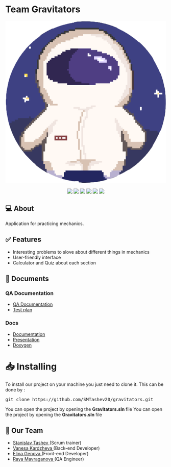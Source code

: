 # Team Gravitators

<p align = "center">
  <img src = "Image/Logo.png" width="550px">
</p>

<p align = "center">
   <img src = "https://img.shields.io/github/languages/count/SMTashev20/gravitators">
   <img src = "https://img.shields.io/github/milestones/open/SMTashev20/gravitators">
   <img src = "https://img.shields.io/github/contributors/SMTashev20/gravitators?style=flat-square">
   <img src = "https://img.shields.io/github/languages/code-size/SMTashev20/gravitators?style=flat-square">
   <img src = "https://img.shields.io/github/last-commit/SMTashev20/gravitators/main">
   <img src = "https://img.shields.io/github/languages/top/SMTashev20/gravitators?style=flat-square">


<br>

## 💻 About
Application for practicing mechanics.

## ✅ Features

- Interesting problems to slove about different things in mechanics
- User-friendly interface
- Calculator and Quiz about each section


## 📄 Documents
### QA Documentation
  - [QA Documentation](https://codingburgas-my.sharepoint.com/:x:/g/personal/smtashev20_codingburgas_bg/Ecrd_m4S2kBKpss5TO_FWKwBXhatldZY82F0dBKy2u-u_w?e=hNp1eW)
  - [Test plan](https://codingburgas-my.sharepoint.com/:w:/g/personal/rzmavraganova20_codingburgas_bg/EeVhfgnlOPlNmEVboHsmdscB75nQCp8gnZ80xsHMW4ywpA?e=w7ZIR)
### Docs
- [Documentation](https://codingburgas-my.sharepoint.com/:w:/g/personal/smtashev20_codingburgas_bg/EdTqM0a8r9pIjn9tQe_Tv4oB-Zvg1AMdNjPzSbMeK9z1eQ?e=jezRBE)
- [Presentation](https://codingburgas-my.sharepoint.com/:p:/g/personal/smtashev20_codingburgas_bg/EQD-zvML-VlCgcbjCCFjlDIBq4T9opb6jnAPeHCmkWke4g?e=5Q1kJw)
- [Doxygen](https://smtashev20.github.io/gravitators_docs/)


<h1> 📥 Installing </h1>
<p> To install our project on your machine you just need to clone it. This can be done by : </p>
<pre>git clone https://github.com/SMTashev20/gravitators.git</pre>
You can open the project by opening the <strong> Gravitators.sln </strong> file
You can open the project by opening the <strong> Gravitators.sln </strong> file

## 🧒 Our Team

- <a href = "https://github.com/SMTashev20"> Stanislav Tashev </a> (Scrum trainer)
- <a href = "https://github.com/VZKardzheva20"> Vanesa Kardzheva </a> (Back-end Developer)
- <a href = "https://github.com/ESGenova20"> Elina Genova </a> (Front-end Developer)
- <a href = "https://github.com/RZMavraganova20"> Raya Mavraganova </a> (QA Engineer)
